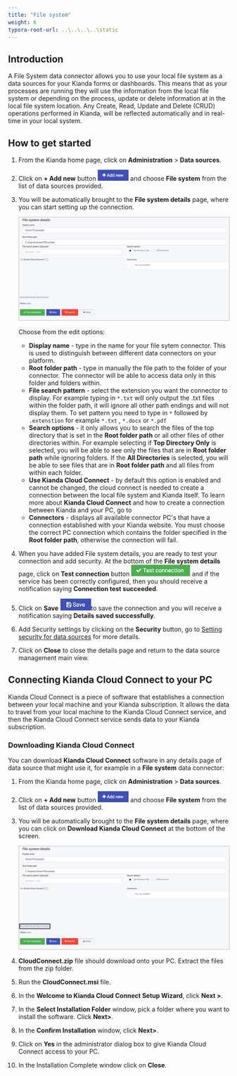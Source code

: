 ```yaml
---
title: "File system"
weight: 6
typora-root-url: ..\..\..\..\static
---
```


## Introduction

A File System data connector allows you to use your local file system as a data sources for your Kianda forms or dashboards. This means that as your processes are running they will use the information from the local file system or depending on the process, update or delete information at in the local file system location. Any Create, Read, Update and Delete (CRUD) operations performed in Kianda, will be reflected automatically and in real-time in your local system.



## How to get started

1. From the Kianda home page, click on **Administration** > **Data sources**.

2. Click on **+ Add new** button ![Add new data connector button](/images/addnew.png) and choose **File system** from the list of data sources provided.

3. You will be automatically brought to the **File system details** page, where you can start setting up the connection. 

   ![File system detail page](/images/file-system-details.jpg)

   Choose from the edit options:

   - **Display name** - type in the name for your file sytem connector. This is used to distinguish between different data connectors on your platform.
   - **Root folder path** - type in manually the file path to the folder of your connector. The connector will be able to access data only in this folder and folders within.
   - **File search pattern** - select the extension you want the connector to display. For example typing in `*.txt` will only output the .txt files within the folder path, it will ignore all other path endings and will not display them. To set pattern you need to type in `*` followed by `.extenstion` for example `*.txt` , `*.docx` or `*.pdf`
   - **Search options** - it only allows you to search the files of the top directory that is set in the **Root folder path** or all other files of other directories within. For example selecting if **Top Directory Only** is selected, you will be able to see only the files that are in **Root folder path** while ignoring folders. If the **All Directories** is selected, you will be able to see files that are in **Root folder path** and all files from within each folder.
   - **Use Kianda Cloud Connect** - by default this option is enabled and cannot be changed, the cloud connect is needed to create a connection between the local file system and Kianda itself. To learn more about **Kianda Cloud Connect** and how to create a connection between Kianda and your PC, go to 
   - **Connectors** - displays all available connector PC's that have a connection established with your Kianda website. You must choose the correct PC connection which contains the folder specified in the **Root folder path**, otherwise the connection will fail.

4. When you have added File system details, you are ready to test your connection and add security. At the bottom of the **File system details** page, click on **Test connection** button ![Test connection for REST Service](/images/test-connection.jpg) and if the service has been correctly configured, then you should receive a notification saying **Connection test succeeded**.

5. Click on **Save** ![Save connection button](/images/save-connection.jpg)to save the connection and you will receive a notification saying **Details saved successfully**.

6. Add Security settings by clicking on the **Security** button, go to [Setting security for data sources](/docs/platform/connectors/#setting-security-for-data-sources) for more details.

7. Click on **Close** to close the details page and return to the data source management main view.



## Connecting Kianda Cloud Connect to your PC

Kianda Cloud Connect is a piece of software that establishes a connection between your local machine and your Kianda subscription. It allows the data to travel from your local machine to the Kianda Cloud Connect service, and then the Kianda Cloud Connect service sends data to your Kianda subscription. 

### Downloading Kianda Cloud Connect

You can download **Kianda Cloud Connect** software in any details page of data source that might use it, for example in a **File system** data connector:

1. From the Kianda home page, click on **Administration** > **Data sources**.

2. Click on **+ Add new** button ![Add new data connector button](/images/addnew.png) and choose **File system** from the list of data sources provided.

3. You will be automatically brought to the **File system details** page, where you can click on **Download Kianda Cloud Connect** at the bottom of the screen.

   ![File system detail page](/images/file-system-download-KCCjpg.jpg)

4. **CloudConnect.zip** file should download onto your PC. Extract the files from the zip folder.

5. Run the **CloudConnect.msi** file.

6. In the **Welcome to Kianda Cloud Connect Setup Wizard**, click **Next >**.

7. In the **Select Installation Folder** window, pick a folder where you want to install the software. Click **Next>**.

8. In the **Confirm Installation** window, click **Next>**.

9. Click on **Yes** in the administrator dialog box to give Kianda Cloud Connect access to your PC.

10. In the Installation Complete window click on **Close**.



